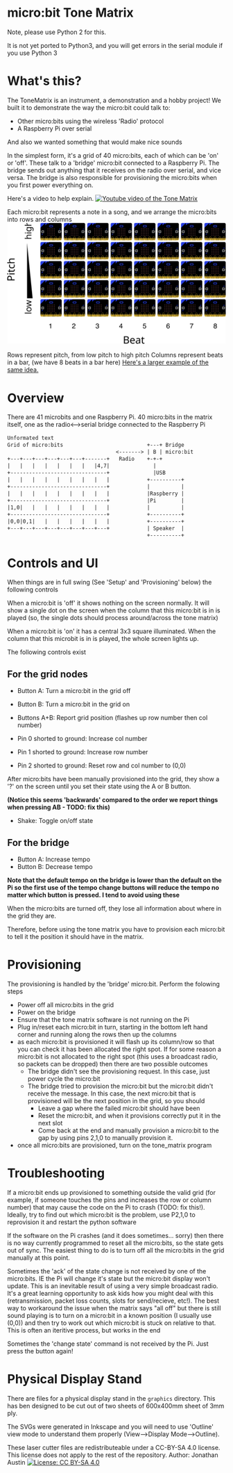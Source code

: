 # micro:bit Tone Matrix

Note, please use Python 2 for this.

It is not yet ported to Python3, and you will get errors in the serial
module if you use Python 3

# What's this?

The ToneMatrix is an instrument, a demonstration and a hobby project! We built it to demonstrate the way the micro:bit could talk to:

 * Other micro:bits using the wireless 'Radio' protocol
 * A Raspberry Pi over serial

And also we wanted something that would make nice sounds

In the simplest form, it's a grid of 40 micro:bits, each of which can be 'on' or 'off'. These talk to a 'bridge' micro:bit connected to a Raspberry Pi. The bridge sends out anything that it receives on the radio over serial, and vice versa. The bridge is also responsible for provisioning the micro:bits when you first power everything on.

Here's a video to help explain.
[![Youtube video of the Tone Matrix](https://img.youtube.com/vi/nzg_t5WtEk4/0.jpg)](https://www.youtube.com/watch?v=nzg_t5WtEk4&feature=youtu.be&t=76)


Each micro:bit represents a note in a song, and we arrange the micro:bits into rows and columns
![The tone matrix](graphics/overview.svg)

Rows represent pitch, from low pitch to high pitch
Columns represent beats in a bar, (we have 8 beats in a bar here)
[Here's a larger example of the same idea.](http://tonematrix.audiotool.com/)

# Overview

There are 41 microbits and one Raspberry Pi. 40 micro:bits in the matrix itself, one as the radio<-->serial bridge connected to the Raspberry Pi

    Unformated text
	Grid of micro:bits                           +---+ Bridge
	                                   <-------> | B | micro:bit
	+---+---+---+---+---+---+-------+   Radio    +-+-+
	|   |   |   |   |   |   |   |4,7|              |
	+-------------------------------+              |USB
	|   |   |   |   |   |   |   |   |            +----------+
	+-------------------------------+            |          |
	|   |   |   |   |   |   |   |   |            |Raspberry |
	+-------------------------------+            |Pi        |
	|1,0|   |   |   |   |   |   |   |            |          |
	+-------------------------------+            +----------+
	|0,0|0,1|   |   |   |   |   |   |            +----------+
	+---+---+---+---+---+---+---+---+            | Speaker  |
	                                             +----------+


# Controls and UI

When things are in full swing (See 'Setup' and 'Provisioning' below) the following controls 

When a micro:bit is 'off' it shows nothing on the screen normally. It will show a single dot on the screen when the column that this micro:bit is in is played (so, the single dots should process around/across the tone matrix)

When a micro:bit is 'on' it has a central 3x3 square illuminated. When the column that this microbit is in is played, the whole screen lights up.

The following controls exist

## For the grid nodes

* Button A: Turn a micro:bit in the grid off
* Button B: Turn a micro:bit in the grid on
* Buttons A+B: Report grid position (flashes up row number then col number)

* Pin 0 shorted to ground: Increase col number
* Pin 1 shorted to ground: Increase row number
* Pin 2 shorted to ground: Reset row and col number to (0,0)

After micro:bits have been manually provisioned into the grid, they show a '?' on the screen until you set their state using the A or B button.

**(Notice this seems 'backwards' compared to the order we report things when pressing AB - TODO: fix this)**

* Shake: Toggle on/off state

## For the bridge

* Button A: Increase tempo
* Button B: Decrease tempo

**Note that the default tempo on the bridge is lower than the default on the Pi so the first use of the tempo change buttons will reduce the tempo no matter which button is pressed. I tend to avoid using these**


When the micro:bits are turned off, they lose all information about where in the grid they are.

Therefore, before using the tone matrix you have to provision each micro:bit to tell it the position it should have in the matrix.

# Provisioning

The provisioning is handled by the 'bridge' micro:bit. Perform the folowing steps

 * Power off all micro:bits in the grid
 * Power on the bridge
 * Ensure that the tone matrix software is not running on the Pi
 * Plug in/reset each micro:bit in turn, starting in the bottom left hand corner and running along the rows then up the columns
 * as each micro:bit is provisioned it will flash up its column/row so that you can check it has been allocated the right spot. If for some reason a micro:bit is not allocated to the right spot (this uses a broadcast radio, so packets can be dropped) then there are two possible outcomes
   * The bridge didn't see the provisioning request. In this case, just power cycle the micro:bit
   * The bridge tried to provision the micro:bit but the micro:bit didn't receive the message. In this case, the next micro:bit that is provisioned will be the next position in the grid, so you should 
     * Leave a gap where the failed micro:bit should have been
     * Reset the micro:bit, and when it provisions correctly put it in the next slot
     * Come back at the end and manually provision a micro:bit to the gap by using pins 2,1,0 to manually provision it.
 * once all micro:bits are provisioned, turn on the tone_matrix program


# Troubleshooting

If a micro:bit ends up provisioned to something outside the valid grid (for example, if someone touches the pins and increases the row or column number) that may cause the code on the Pi to crash (TODO: fix this!). Ideally, try to find out which micro:bit is the problem, use P2,1,0 to reprovision it and restart the python software

If the software on the Pi crashes (and it does sometimes... sorry) then there is no way currently programmed to reset all the micro:bits, so the state gets out of sync. The easiest thing to do is to turn off all the micro:bits in the grid manually at this point.

Sometimes the 'ack' of the state change is not received by one of the micro:bits. IE the Pi will change it's state but the micro:bit display won't update. This is an inevitable result of using a very simple broadcast radio. It's a great learning opportunity to ask kids how you might deal with this (retransmission, packet loss counts, slots for send/recieve, etc!).  The best way to workaround the issue when the matrix says "all off" but there is still sound playing is to turn on a micro:bit in a known position (I usually use (0,0)) and then try to work out which micro:bit is stuck on relative to that. This is often an iteritive process, but works in the end

Sometimes the 'change state' command is not received by the Pi. Just press the button again!

# Physical Display Stand

There are files for a physical display stand in the `graphics` directory. This has ben designed to be cut out of two sheets of 600x400mm sheet of 3mm ply. 

The SVGs were generated in Inkscape and you will need to use 'Outline' view mode to understand them properly (View-->Display Mode-->Outline).

These laser cutter files are redistributeable under a CC-BY-SA 4.0 license. This license does not apply to the rest of the repository.
Author: Jonathan Austin
[![License: CC BY-SA 4.0](https://img.shields.io/badge/License-CC%20BY--SA%204.0-lightgrey.svg)](http://creativecommons.org/licenses/by-sa/4.0/)
